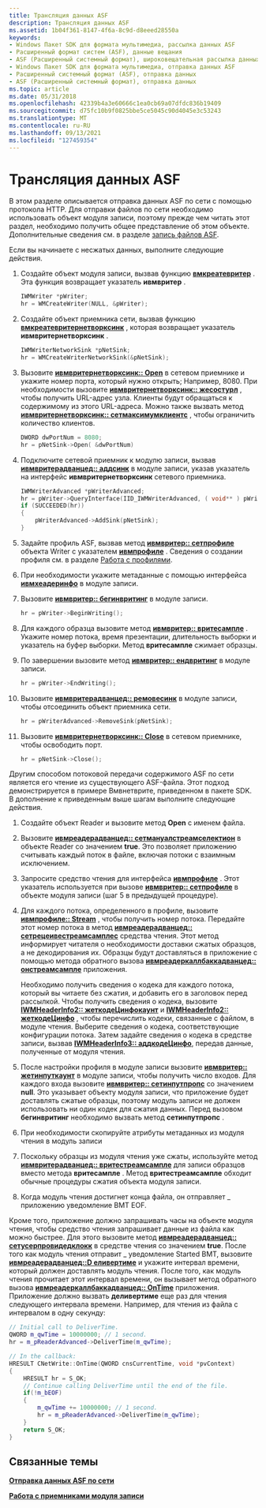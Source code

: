 ```yaml
---
title: Трансляция данных ASF
description: Трансляция данных ASF
ms.assetid: 1b04f361-8147-4f6a-8c9d-d8eeed28550a
keywords:
- Windows Пакет SDK для формата мультимедиа, рассылка данных ASF
- Расширенный формат систем (ASF), данные вещания
- ASF (Расширенный системный формат), широковещательная рассылка данных
- Windows Пакет SDK для формата мультимедиа, отправка данных ASF
- Расширенный системный формат (ASF), отправка данных
- ASF (Расширенный системный формат), отправка данных
ms.topic: article
ms.date: 05/31/2018
ms.openlocfilehash: 42339b4a3e60666c1ea0cb69a07dfdc836b19409
ms.sourcegitcommit: d75fc10b9f0825bbe5ce5045c90d4045e3c53243
ms.translationtype: MT
ms.contentlocale: ru-RU
ms.lasthandoff: 09/13/2021
ms.locfileid: "127459354"
---
```

# <a name="broadcasting-asf-data"></a>Трансляция данных ASF

В этом разделе описывается отправка данных ASF по сети с помощью протокола HTTP. Для отправки файлов по сети необходимо использовать объект модуля записи, поэтому прежде чем читать этот раздел, необходимо получить общее представление об этом объекте. Дополнительные сведения см. в разделе [запись файлов ASF](writing-asf-files.md).

Если вы начинаете с несжатых данных, выполните следующие действия.

1.  Создайте объект модуля записи, вызвав функцию [**вмкреатевритер**](/previous-versions/windows/desktop/api/Wmsdkidl/nf-wmsdkidl-wmcreatewriter) . Эта функция возвращает указатель **ивмвритер** .
    ```C++
    IWMWriter *pWriter;
    hr = WMCreateWriter(NULL, &pWriter);
    ```

    

2.  Создайте объект приемника сети, вызвав функцию [**вмкреатевритернетворксинк**](/previous-versions/windows/desktop/api/wmsdkidl/nf-wmsdkidl-wmcreatewriternetworksink) , которая возвращает указатель **ивмвритернетворксинк** .
    ```C++
    IWMWriterNetworkSink *pNetSink;
    hr = WMCreateWriterNetworkSink(&pNetSink);
    ```

    

3.  Вызовите [**ивмвритернетворксинк:: Open**](/previous-versions/windows/desktop/api/Wmsdkidl/nf-wmsdkidl-iwmwriternetworksink-open) в сетевом приемнике и укажите номер порта, который нужно открыть; Например, 8080. При необходимости вызовите [**ивмвритернетворксинк:: жесостурл**](/previous-versions/windows/desktop/api/Wmsdkidl/nf-wmsdkidl-iwmwriternetworksink-gethosturl) , чтобы получить URL-адрес узла. Клиенты будут обращаться к содержимому из этого URL-адреса. Можно также вызвать метод [**ивмвритернетворксинк:: сетмаксимумклиентс**](/previous-versions/windows/desktop/api/Wmsdkidl/nf-wmsdkidl-iwmwriternetworksink-setmaximumclients) , чтобы ограничить количество клиентов.
    ```C++
    DWORD dwPortNum = 8080;
    hr = pNetSink->Open( &dwPortNum)
    ```

    

4.  Подключите сетевой приемник к модулю записи, вызвав [**ивмвритерадванцед:: аддсинк**](/previous-versions/windows/desktop/api/Wmsdkidl/nf-wmsdkidl-iwmwriteradvanced-addsink) в модуле записи, указав указатель на интерфейс **ивмвритернетворксинк** сетевого приемника.
    ```C++
    IWMWriterAdvanced *pWriterAdvanced;
    hr = pWriter->QueryInterface(IID_IWMWriterAdvanced, ( void** ) pWriterAdvanced );
    if (SUCCEEDED(hr))
    {
        pWriterAdvanced->AddSink(pNetSink);
    }
    ```

    

5.  Задайте профиль ASF, вызвав метод [**ивмвритер:: сетпрофиле**](/previous-versions/windows/desktop/api/Wmsdkidl/nf-wmsdkidl-iwmwriter-setprofile) объекта Writer с указателем [**ивмпрофиле**](iwmprofile.md) . Сведения о создании профиля см. в разделе [Работа с профилями](working-with-profiles.md).
6.  При необходимости укажите метаданные с помощью интерфейса [**ивмхеадеринфо**](/previous-versions/windows/desktop/api/wmsdkidl/nn-wmsdkidl-iwmheaderinfo) в модуле записи.
7.  Вызовите [**ивмвритер:: бегинвритинг**](/previous-versions/windows/desktop/api/Wmsdkidl/nf-wmsdkidl-iwmwriter-beginwriting) в модуле записи.
    ```C++
    hr = pWriter->BeginWriting();
    ```

    

8.  Для каждого образца вызовите метод [**ивмвритер:: вритесампле**](/previous-versions/windows/desktop/api/Wmsdkidl/nf-wmsdkidl-iwmwriter-writesample) . Укажите номер потока, время презентации, длительность выборки и указатель на буфер выборки. Метод **вритесампле** сжимает образцы.
9.  По завершении вызовите метод [**ивмвритер:: ендвритинг**](/previous-versions/windows/desktop/api/Wmsdkidl/nf-wmsdkidl-iwmwriter-endwriting) в модуле записи.
    ```C++
    hr = pWriter->EndWriting();
    ```

    

10. Вызовите [**ивмвритерадванцед:: ремовесинк**](/previous-versions/windows/desktop/api/Wmsdkidl/nf-wmsdkidl-iwmwriteradvanced-removesink) в модуле записи, чтобы отсоединить объект приемника сети.
    ```C++
    hr = pWriterAdvanced->RemoveSink(pNetSink);
    ```

    

11. Вызовите [**ивмвритернетворксинк:: Close**](/previous-versions/windows/desktop/api/Wmsdkidl/nf-wmsdkidl-iwmwriternetworksink-close) в сетевом приемнике, чтобы освободить порт.
    ```C++
    hr = pNetSink->Close();
    ```

    

Другим способом потоковой передачи содержимого ASF по сети является его чтение из существующего ASF-файла. Этот подход демонстрируется в примере Вмвнетврите, приведенном в пакете SDK. В дополнение к приведенным выше шагам выполните следующие действия.

1.  Создайте объект Reader и вызовите метод **Open** с именем файла.
2.  Вызовите [**ивмреадерадванцед:: сетмануалстреамселектион**](/previous-versions/windows/desktop/api/Wmsdkidl/nf-wmsdkidl-iwmreaderadvanced-setmanualstreamselection) в объекте Reader со значением **true**. Это позволяет приложению считывать каждый поток в файле, включая потоки с взаимным исключением.
3.  Запросите средство чтения для интерфейса [**ивмпрофиле**](iwmprofile.md) . Этот указатель используется при вызове [**ивмвритер:: сетпрофиле**](/previous-versions/windows/desktop/api/Wmsdkidl/nf-wmsdkidl-iwmwriter-setprofile) в объекте модуля записи (шаг 5 в предыдущей процедуре).
4.  Для каждого потока, определенного в профиле, вызовите [**ивмпрофиле:: Stream**](/previous-versions/windows/desktop/api/Wmsdkidl/nf-wmsdkidl-iwmprofile-getstream) , чтобы получить номер потока. Передайте этот номер потока в метод [**ивмреадерадванцед:: сетрецеивестреамсамплес**](/previous-versions/windows/desktop/api/Wmsdkidl/nf-wmsdkidl-iwmreaderadvanced-setreceivestreamsamples) средства чтения. Этот метод информирует читателя о необходимости доставки сжатых образцов, а не декодирования их. Образцы будут доставляться в приложение с помощью метода обратного вызова [**ивмреадеркаллбаккадванцед:: онстреамсампле**](/previous-versions/windows/desktop/api/Wmsdkidl/nf-wmsdkidl-iwmreadercallbackadvanced-onstreamsample) приложения.

    Необходимо получить сведения о кодека для каждого потока, который вы читаете без сжатия, и добавить его в заголовок перед рассылкой. Чтобы получить сведения о кодека, вызовите [**IWMHeaderInfo2:: жеткодеЦинфокаунт**](/previous-versions/windows/desktop/api/wmsdkidl/nf-wmsdkidl-iwmheaderinfo2-getcodecinfocount) и [**IWMHeaderInfo2:: жеткодеЦинфо**](/previous-versions/windows/desktop/api/Wmsdkidl/nf-wmsdkidl-iwmheaderinfo2-getcodecinfo) , чтобы перечислить кодеки, связанные с файлом, в модуле чтения. Выберите сведения о кодека, соответствующие конфигурации потока. Затем задайте сведения о кодека в средстве записи, вызвав [**IWMHeaderInfo3:: аддкодеЦинфо**](/previous-versions/windows/desktop/api/Wmsdkidl/nf-wmsdkidl-iwmheaderinfo3-addcodecinfo), передав данные, полученные от модуля чтения.

5.  После настройки профиля в модуле записи вызовите [**ивмвритер:: жетинпуткаунт**](/previous-versions/windows/desktop/api/Wmsdkidl/nf-wmsdkidl-iwmwriter-getinputcount) в модуле записи, чтобы получить число входов. Для каждого входа вызовите [**ивмвритер:: сетинпутпропс**](/previous-versions/windows/desktop/api/Wmsdkidl/nf-wmsdkidl-iwmwriter-setinputprops) со значением **null**. Это указывает объекту модуля записи, что приложение будет доставлять сжатые образцы, поэтому модуль записи не должен использовать ни один кодек для сжатия данных. Перед вызовом **бегинвритинг** необходимо вызвать метод **сетинпутпропс** .
6.  При необходимости скопируйте атрибуты метаданных из модуля чтения в модуль записи
7.  Поскольку образцы из модуля чтения уже сжаты, используйте метод [**ивмвритерадванцед:: вритестреамсампле**](/previous-versions/windows/desktop/api/Wmsdkidl/nf-wmsdkidl-iwmwriteradvanced-writestreamsample) для записи образцов вместо метода **вритесампле** . Метод **вритестреамсампле** обходит обычные процедуры сжатия объекта модуля записи.
8.  Когда модуль чтения достигнет конца файла, он отправляет \_ приложению уведомление ВМТ EOF.

Кроме того, приложение должно запрашивать часы на объекте модуля чтения, чтобы средство чтения запрашивает данные из файла как можно быстрее. Для этого вызовите метод [**ивмреадерадванцед:: сетусерпровидедклокк**](/previous-versions/windows/desktop/api/Wmsdkidl/nf-wmsdkidl-iwmreaderadvanced-setuserprovidedclock) в средстве чтения со значением **true**. После того как модуль чтения отправит \_ уведомление Started ВМТ, вызовите [**ивмреадерадванцед::D еливертиме**](/previous-versions/windows/desktop/api/Wmsdkidl/nf-wmsdkidl-iwmreaderadvanced-delivertime) и укажите интервал времени, который должен доставлять модуль чтения. После того, как модуль чтения прочитает этот интервал времени, он вызывает метод обратного вызова [**ивмреадеркаллбаккадванцед:: OnTime**](/previous-versions/windows/desktop/api/Wmsdkidl/nf-wmsdkidl-iwmreadercallbackadvanced-ontime) приложения. Приложение должно вызвать **деливертиме** еще раз для чтения следующего интервала времени. Например, для чтения из файла с интервалом в одну секунду:


```C++
// Initial call to DeliverTime.
QWORD m_qwTime = 10000000; // 1 second.
hr = m_pReaderAdvanced->DeliverTime(m_qwTime);

// In the callback:
HRESULT CNetWrite::OnTime(QWORD cnsCurrentTime, void *pvContext)
{
    HRESULT hr = S_OK;
    // Continue calling DeliverTime until the end of the file.
    if(!m_bEOF)
    {
        m_qwTime += 10000000; // 1 second.
        hr = m_pReaderAdvanced->DeliverTime(m_qwTime);
    }
    return S_OK;
}
```



## <a name="related-topics"></a>Связанные темы

<dl> <dt>

[**Отправка данных ASF по сети**](sending-asf-data-over-a-network.md)
</dt> <dt>

[**Работа с приемниками модуля записи**](working-with-writer-sinks.md)
</dt> </dl>

 

 




